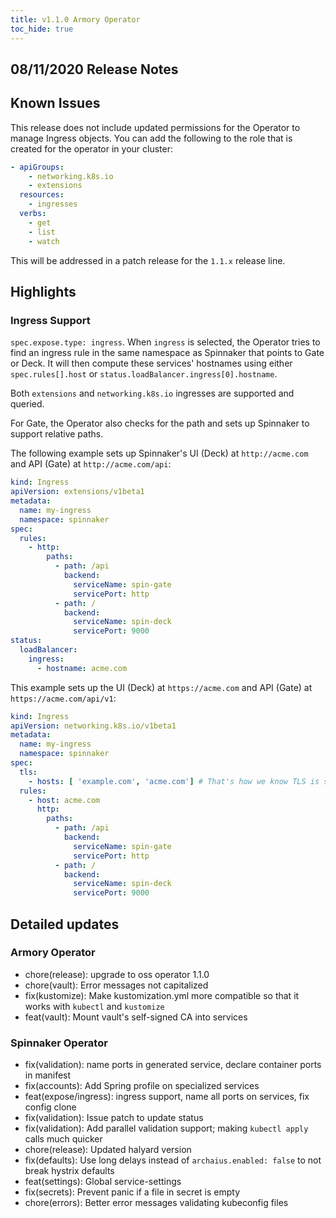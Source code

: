 ```yaml
---
title: v1.1.0 Armory Operator
toc_hide: true
---
```


## 08/11/2020 Release Notes

## Known Issues

This release does not include updated permissions for the Operator to manage
Ingress objects. You can add the following to the role that is created for the
operator in your cluster:

```yaml
- apiGroups:
    - networking.k8s.io
    - extensions
  resources:
    - ingresses
  verbs:
    - get
    - list
    - watch
```

This will be addressed in a patch release for the `1.1.x` release line.

## Highlights

### Ingress Support

`spec.expose.type: ingress`. When `ingress` is selected, the Operator tries to find an ingress rule 
in the same namespace as Spinnaker that points to Gate or Deck. It will then compute these services' hostnames using either `spec.rules[].host` or `status.loadBalancer.ingress[0].hostname`.

Both `extensions` and `networking.k8s.io` ingresses are supported and queried.

For Gate, the Operator also checks for the path and sets up Spinnaker to support relative paths.
 
The following example sets up Spinnaker's UI (Deck) at `http://acme.com` and API (Gate) at `http://acme.com/api`:

```yaml
kind: Ingress
apiVersion: extensions/v1beta1
metadata:
  name: my-ingress
  namespace: spinnaker
spec:
  rules:
    - http:
        paths:
          - path: /api
            backend:
              serviceName: spin-gate
              servicePort: http
          - path: /
            backend:
              serviceName: spin-deck
              servicePort: 9000
status:
  loadBalancer:
    ingress:
      - hostname: acme.com
```

This example sets up the UI (Deck) at `https://acme.com` and API (Gate) at `https://acme.com/api/v1`:

```yaml
kind: Ingress
apiVersion: networking.k8s.io/v1beta1
metadata:
  name: my-ingress
  namespace: spinnaker
spec:
  tls:
    - hosts: [ 'example.com', 'acme.com'] # That's how we know TLS is supported
  rules:
    - host: acme.com
      http:
        paths:
          - path: /api
            backend:
              serviceName: spin-gate
              servicePort: http
          - path: /
            backend:
              serviceName: spin-deck
              servicePort: 9000
```

## Detailed updates

### Armory Operator

* chore(release): upgrade to oss operator 1.1.0
* chore(vault): Error messages not capitalized
* fix(kustomize): Make kustomization.yml more compatible so that it works with `kubectl` and `kustomize`
* feat(vault): Mount vault's self-signed CA into services

### Spinnaker Operator

* fix(validation): name ports in generated service, declare container ports in manifest
* fix(accounts): Add Spring profile on specialized services
* feat(expose/ingress): ingress support, name all ports on services, fix config clone
* fix(validation): Issue patch to update status
* fix(validation): Add parallel validation support; making `kubectl apply` calls much quicker
* chore(release): Updated halyard version
* fix(defaults): Use long delays instead of `archaius.enabled: false` to not break hystrix defaults
* feat(settings): Global service-settings
* fix(secrets): Prevent panic if a file in secret is empty
* chore(errors): Better error messages validating kubeconfig files
